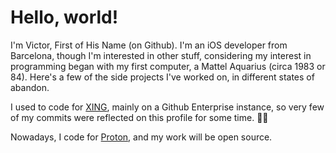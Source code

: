 # Hello, world!

I'm Victor, First of His Name (on Github). I'm an iOS developer from Barcelona, though I'm interested in other stuff, considering my interest in programming began with my first computer, a Mattel Aquarius (circa 1983 or 84). Here's a few of the side projects I've worked on, in different states of abandon.

I used to code for [XING](https://github.com/xing), mainly on a Github Enterprise instance, so very few of my commits were reflected on this profile for some time. 🤷🏽

Nowadays, I code for [Proton](https://proton.me), and my work will be open source.
